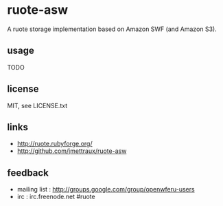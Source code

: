 
# ruote-asw

A ruote storage implementation based on Amazon SWF (and Amazon S3).


## usage

TODO


## license

MIT, see LICENSE.txt


## links

* http://ruote.rubyforge.org/
* http://github.com/jmettraux/ruote-asw


## feedback

* mailing list : http://groups.google.com/group/openwferu-users
* irc : irc.freenode.net #ruote


